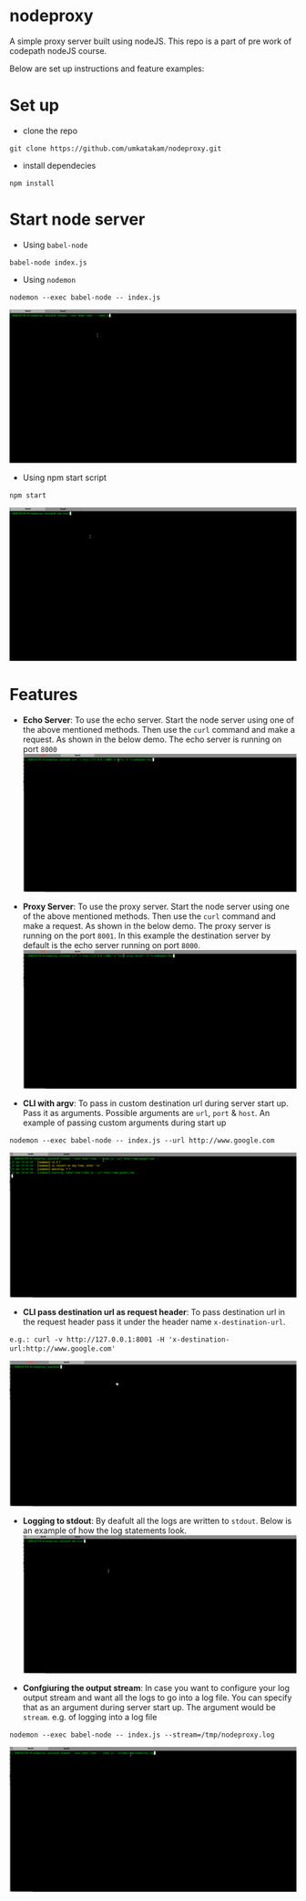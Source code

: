 # nodeproxy
A simple proxy server built using nodeJS. This repo is a part of pre work of codepath nodeJS course.

Below are set up instructions and feature examples:

# Set up
- clone the repo 
```
git clone https://github.com/umkatakam/nodeproxy.git
```
- install dependecies 
```
npm install
```

# Start node server

- Using `babel-node`
```
babel-node index.js
```
- Using `nodemon`
```
nodemon --exec babel-node -- index.js
```
![alt tag](https://github.com/umkatakam/nodeproxy/blob/master/images/start-server-nodemon.gif)
- Using npm start script
```
npm start
```
![alt tag](https://github.com/umkatakam/nodeproxy/blob/master/images/start-server-npm-start.gif)

# Features
- **Echo Server**:
To use the echo server. Start the node server using one of the above mentioned methods. Then use the `curl` command and make a request. As shown in the below demo. The echo server is running on port `8000`
![alt tag](https://github.com/umkatakam/nodeproxy/blob/master/images/feature-echo-server.gif)

- **Proxy Server**:
To use the proxy server. Start the node server using one of the above mentioned methods. Then use the `curl` command and make a request. As shown in the below demo. The proxy server is running on the port `8001`. In this example the destination server by default is the echo server running on port `8000`.
![alt tag](https://github.com/umkatakam/nodeproxy/blob/master/images/feature-basic-proxy-server.gif)

- **CLI with argv**:
To pass in custom destination url during server start up. Pass it as arguments. Possible arguments are `url`, `port` & `host`. An example of passing custom arguments during start up

```
nodemon --exec babel-node -- index.js --url http://www.google.com
```
![alt tag](https://github.com/umkatakam/nodeproxy/blob/master/images/feature-cli-argv-url.gif)

- **CLI pass destination url as request header**:
To pass destination url in the request header pass it under the header name `x-destination-url`.
```
e.g.: curl -v http://127.0.0.1:8001 -H 'x-destination-url:http://www.google.com'
```
![alt tag](https://github.com/umkatakam/nodeproxy/blob/master/images/feature-cli-header-url.gif)

- **Logging to stdout**:
By deafult all the logs are written to `stdout`. Below is an example of how the log statements look.
![alt tag](https://github.com/umkatakam/nodeproxy/blob/master/images/feature-logging-stdout.gif)

- **Confgiuring the output stream**:
In case you want to configure your log output stream and want all the logs to go into a log file. You can specify that as an argument during server start up. The argument would be `stream`.
e.g. of logging into a log file
```
nodemon --exec babel-node -- index.js --stream=/tmp/nodeproxy.log
```
![alt tag](https://github.com/umkatakam/nodeproxy/blob/master/images/feature-logging-log-file.gif)
